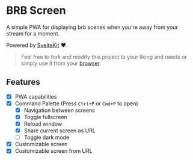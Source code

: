 # BRB Screen

A simple PWA for displaying brb scenes when you're away from your stream for a moment.

Powered by [SvelteKit](https://kit.svelte.dev/) ❤.

> Feel free to fork and modify this project to your liking and needs or simply use it from your [browser](https://brb-screen.vercel.app/).


## Features

- [x] PWA capabilities
- [x] Command Palette (Press `Ctrl+P` or `Cmd+P` to open)
  - [x] Navigation between screens
  - [x] Toggle fullscreen
  - [x] Reload window
  - [x] Share current screen as URL
  - [ ] Toggle dark mode
- [X] Customizable screen
- [X] Customizable screen from URL
